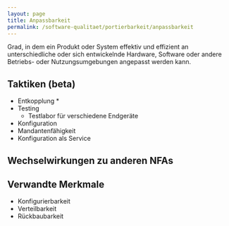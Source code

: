 ```yaml
---
layout: page
title: Anpassbarkeit
permalink: /software-qualitaet/portierbarkeit/anpassbarkeit
---
```

Grad, in dem ein Produkt oder System effektiv und effizient an unterschiedliche oder sich entwickelnde Hardware, Software oder andere Betriebs- oder Nutzungsumgebungen angepasst werden kann.

## Taktiken (beta)


* Entkopplung
  * 
* Testing
  * Testlabor für verschiedene Endgeräte
* Konfiguration
* Mandantenfähigkeit
* Konfiguration als Service

## Wechselwirkungen zu anderen NFAs



## Verwandte Merkmale

* Konfigurierbarkeit
* Verteilbarkeit
* Rückbaubarkeit